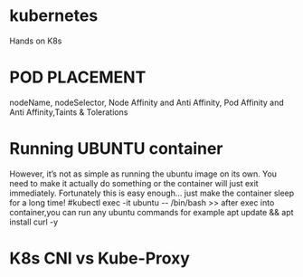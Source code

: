 # kubernetes
Hands on K8s

# POD PLACEMENT
nodeName, nodeSelector, Node Affinity and Anti Affinity, Pod Affinity and Anti Affinity,Taints & Tolerations

# Running UBUNTU container

However, it’s not as simple as running the ubuntu image on its own. You need to make it actually do something or the container will just exit immediately. Fortunately this is easy enough… just make the container sleep for a long time!
#kubectl exec -it ubuntu -- /bin/bash >> after exec into container,you can run any ubuntu commands for example apt update && apt install curl -y

# K8s CNI vs Kube-Proxy